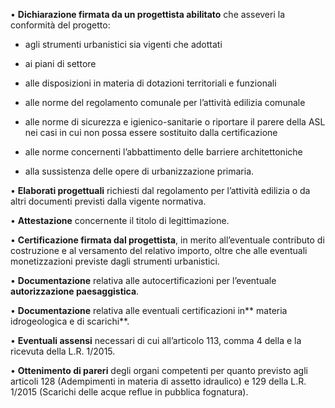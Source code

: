 •	**Dichiarazione firmata da un progettista abilitato** che asseveri la conformità del progetto:
- agli strumenti urbanistici sia vigenti che adottati

- ai piani di settore

- alle disposizioni in materia di dotazioni territoriali e funzionali

- alle norme del regolamento comunale per l’attività edilizia comunale

- alle norme di sicurezza e igienico-sanitarie o riportare il parere della ASL nei casi in cui non possa essere sostituito dalla certificazione

- alle norme concernenti l’abbattimento delle barriere architettoniche

- alla sussistenza delle opere di urbanizzazione primaria.

•	**Elaborati progettuali** richiesti dal regolamento per l’attività edilizia o da altri documenti previsti dalla vigente normativa.

•	**Attestazione** concernente il titolo di legittimazione.

•	**Certificazione firmata dal progettista**, in merito all’eventuale contributo di costruzione e al versamento del relativo importo, oltre che alle eventuali monetizzazioni previste dagli strumenti urbanistici.

•	**Documentazione** relativa alle autocertificazioni per l’eventuale **autorizzazione paesaggistica**.

•	**Documentazione** relativa alle eventuali certificazioni in** materia idrogeologica e di scarichi**.

•	**Eventuali assensi** necessari di cui all’articolo 113, comma 4 della e la ricevuta della L.R. 1/2015.

•	**Ottenimento di pareri** degli organi competenti per quanto previsto agli articoli 128 (Adempimenti in materia di assetto idraulico) e 129 della L.R. 1/2015 (Scarichi delle acque reflue in pubblica fognatura).
